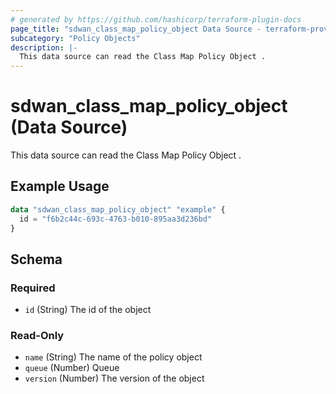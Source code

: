 ```yaml
---
# generated by https://github.com/hashicorp/terraform-plugin-docs
page_title: "sdwan_class_map_policy_object Data Source - terraform-provider-sdwan"
subcategory: "Policy Objects"
description: |-
  This data source can read the Class Map Policy Object .
---
```


# sdwan_class_map_policy_object (Data Source)

This data source can read the Class Map Policy Object .

## Example Usage

```terraform
data "sdwan_class_map_policy_object" "example" {
  id = "f6b2c44c-693c-4763-b010-895aa3d236bd"
}
```

<!-- schema generated by tfplugindocs -->
## Schema

### Required

- `id` (String) The id of the object

### Read-Only

- `name` (String) The name of the policy object
- `queue` (Number) Queue
- `version` (Number) The version of the object
